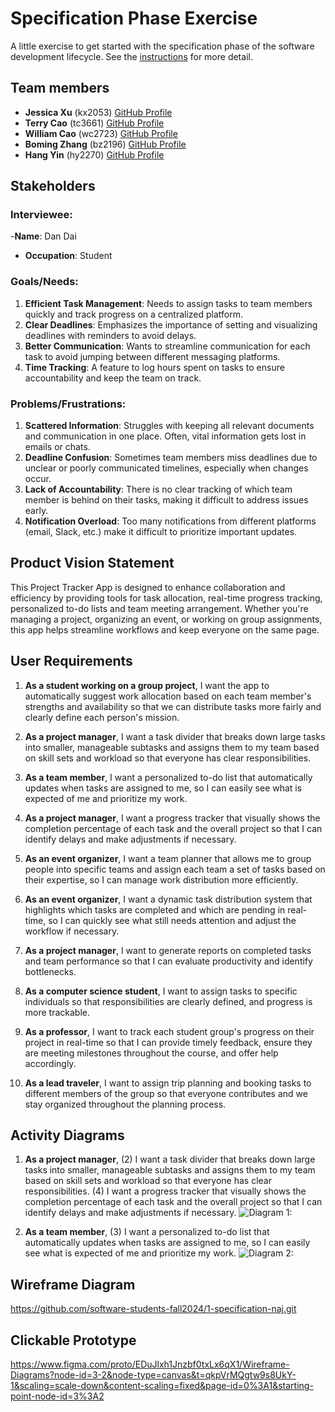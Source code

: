 # Specification Phase Exercise

A little exercise to get started with the specification phase of the software development lifecycle. See the [instructions](instructions.md) for more detail.

## Team members

- **Jessica Xu** (kx2053) [GitHub Profile](https://github.com/Jessicakk0711)
- **Terry Cao** (tc3661) [GitHub Profile](https://github.com/cao-exe)
- **William Cao** (wc2723) [GitHub Profile](https://github.com/FriedBananaBan)
- **Boming Zhang** (bz2196) [GitHub Profile](https://github.com/BomingZhang-coder)
- **Hang Yin** (hy2270) [GitHub Profile](https://github.com/Popilopi168)


## Stakeholders

### Interviewee:
-**Name**: Dan Dai
- **Occupation**: Student
### Goals/Needs:
1. **Efficient Task Management**: Needs to assign tasks to team members quickly and track progress on a centralized platform.
2. **Clear Deadlines**: Emphasizes the importance of setting and visualizing deadlines with reminders to avoid delays.
3. **Better Communication**: Wants to streamline communication for each task to avoid jumping between different messaging platforms.
4. **Time Tracking**: A feature to log hours spent on tasks to ensure accountability and keep the team on track.
### Problems/Frustrations:
1. **Scattered Information**: Struggles with keeping all relevant documents and communication in one place. Often, vital information gets lost in emails or chats.
2. **Deadline Confusion**: Sometimes team members miss deadlines due to unclear or poorly communicated timelines, especially when changes occur.
3. **Lack of Accountability**: There is no clear tracking of which team member is behind on their tasks, making it difficult to address issues early.
4. **Notification Overload**: Too many notifications from different platforms (email, Slack, etc.) make it difficult to prioritize important updates.


## Product Vision Statement

This Project Tracker App is designed to enhance collaboration and efficiency by providing tools for task allocation, real-time progress tracking, personalized to-do lists and team meeting arrangement. Whether you're managing a project, organizing an event, or working on group assignments, this app helps streamline workflows and keep everyone on the same page.

## User Requirements

1. **As a student working on a group project**, I want the app to automatically suggest work allocation based on each team member's strengths and availability so that we can distribute tasks more fairly and clearly define each person's mission.

2. **As a project manager**, I want a task divider that breaks down large tasks into smaller, manageable subtasks and assigns them to my team based on skill sets and workload so that everyone has clear responsibilities.

3. **As a team member**, I want a personalized to-do list that automatically updates when tasks are assigned to me, so I can easily see what is expected of me and prioritize my work.

4. **As a project manager**, I want a progress tracker that visually shows the completion percentage of each task and the overall project so that I can identify delays and make adjustments if necessary.

5. **As an event organizer**, I want a team planner that allows me to group people into specific teams and assign each team a set of tasks based on their expertise, so I can manage work distribution more efficiently.

6. **As an event organizer**, I want a dynamic task distribution system that highlights which tasks are completed and which are pending in real-time, so I can quickly see what still needs attention and adjust the workflow if necessary.

7. **As a project manager**, I want to generate reports on completed tasks and team performance so that I can evaluate productivity and identify bottlenecks.

8. **As a computer science student**, I want to assign tasks to specific individuals so that responsibilities are clearly defined, and progress is more trackable.

9. **As a professor**, I want to track each student group's progress on their project in real-time so that I can provide timely feedback, ensure they are meeting milestones throughout the course, and offer help accordingly.

10. **As a lead traveler**, I want to assign trip planning and booking tasks to different members of the group so that everyone contributes and we stay organized throughout the planning process.


## Activity Diagrams

1. **As a project manager**, 
    (2) I want a task divider that breaks down large tasks into smaller, manageable subtasks and assigns them to my team based on skill sets and workload so that everyone has clear responsibilities. 
    (4) I want a progress tracker that visually shows the completion percentage of each task and the overall project so that I can identify delays and make adjustments if necessary. 
    ![Diagram 1: ](/Screenshot%202024-09-24%20at%201.39.21 AM.png)

2. **As a team member**, 
    (3) I want a personalized to-do list that automatically updates when tasks are assigned to me, so I can easily see what is expected of me and prioritize my work.
    ![Diagram 2: ](/Screenshot%202024-09-24%20at%202.47.01 AM.png)

## Wireframe Diagram

https://github.com/software-students-fall2024/1-specification-naj.git

## Clickable Prototype

https://www.figma.com/proto/EDuJlxh1Jnzbf0txLx6qX1/Wireframe-Diagrams?node-id=3-2&node-type=canvas&t=qkpVrMQgtw9s8UkY-1&scaling=scale-down&content-scaling=fixed&page-id=0%3A1&starting-point-node-id=3%3A2